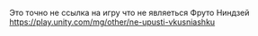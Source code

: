 Это точно не ссылка на игру что не являеться Фруто Ниндзей
https://play.unity.com/mg/other/ne-upusti-vkusniashku
